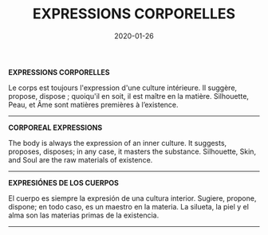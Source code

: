 ﻿---
layout: "gallery.njk"
date: "2020-01-26"
title: "EXPRESSIONS CORPORELLES"
description: ""
cover : ""
image_scaling: "130" #en pixel, la taille verticale minimum des images presentes dans la gallery
products:
#   les images produits son dans le dossier "products"
#   - image: nom_de_l_image.jpg
#     link: https://www.pcagallery.com/example
---
**EXPRESSIONS CORPORELLES**

Le corps est toujours l'expression d'une culture intérieure. Il suggère, propose, dispose ; quoiqu'il en soit, il est maître en la matière. Silhouette, Peau, et Âme sont matières premières à l’existence.

--------

**CORPOREAL EXPRESSIONS**

The body is always the expression of an inner culture. It suggests, proposes, disposes; in any case, it masters the substance. Silhouette, Skin, and Soul are the raw materials of existence.

--------

**EXPRESIÓNES  DE LOS CUERPOS**

El cuerpo es siempre la expresión de una cultura interior. Sugiere, propone, dispone; en todo caso, es un maestro en la materia. La silueta, la piel y el alma son las materias primas de la existencia.

--------
